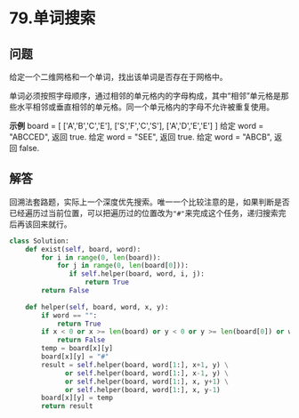 # 79.单词搜索

## 问题
给定一个二维网格和一个单词，找出该单词是否存在于网格中。

单词必须按照字母顺序，通过相邻的单元格内的字母构成，其中&ldquo;相邻&rdquo;单元格是那些水平相邻或垂直相邻的单元格。同一个单元格内的字母不允许被重复使用。

**示例**
board =
[
  [&#39;A&#39;,&#39;B&#39;,&#39;C&#39;,&#39;E&#39;],
  [&#39;S&#39;,&#39;F&#39;,&#39;C&#39;,&#39;S&#39;],
  [&#39;A&#39;,&#39;D&#39;,&#39;E&#39;,&#39;E&#39;]
]
给定 word = "ABCCED", 返回 true.
给定 word = "SEE", 返回 true.
给定 word = "ABCB", 返回 false.

## 解答
回溯法套路题，实际上一个深度优先搜索。唯一一个比较注意的是，如果判断是否已经遍历过当前位置，可以把遍历过的位置改为`"#"`来完成这个任务，递归搜索完后再该回来就行。

```python
class Solution:
    def exist(self, board, word):
        for i in range(0, len(board)):
            for j in range(0, len(board[0])):
               if self.helper(board, word, i, j):
                   return True
        return False
    
    def helper(self, board, word, x, y):
        if word == "":
            return True
        if x < 0 or x >= len(board) or y < 0 or y >= len(board[0]) or word[0] != board[x][y]:
            return False
        temp = board[x][y]
        board[x][y] = "#"
        result = self.helper(board, word[1:], x+1, y) \
              or self.helper(board, word[1:], x-1, y) \
              or self.helper(board, word[1:], x, y+1) \
              or self.helper(board, word[1:], x, y-1)
        board[x][y] = temp
        return result
```
